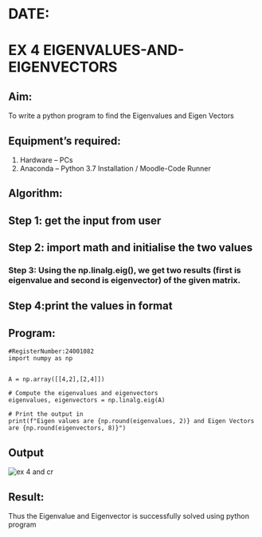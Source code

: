 # DATE:
# EX 4 EIGENVALUES-AND-EIGENVECTORS
## Aim:
To write a python program to find the Eigenvalues and Eigen Vectors
## Equipment’s required:
1. 	Hardware – PCs
2. 	Anaconda – Python 3.7 Installation / Moodle-Code Runner
## Algorithm:
## Step 1: get the input from user
## Step 2: import math and initialise the two values
### Step 3: Using the np.linalg.eig(),  we get two results (first is eigenvalue and second is eigenvector) of the given matrix.
## Step 4:print the values in format

## Program:
```#Developed by: Mohamed Rashith s
#RegisterNumber:24001082
import numpy as np


A = np.array([[4,2],[2,4]])

# Compute the eigenvalues and eigenvectors
eigenvalues, eigenvectors = np.linalg.eig(A)

# Print the output in
print(f"Eigen values are {np.round(eigenvalues, 2)} and Eigen Vectors are {np.round(eigenvectors, 8)}")

```
## Output
![ex 4 and cr](https://github.com/user-attachments/assets/7c705bb0-c973-4360-83b9-241c44a752cd)

## Result:
Thus the Eigenvalue and Eigenvector is successfully solved using python program
